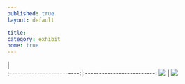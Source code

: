 ```yaml
---
published: true
layout: default

title: 
category: exhibit
home: true
---
```


|  
:-------------------------:|:-------------------------:
![](https://c2.staticflickr.com/8/7310/27517669872_2d70a4476e.jpg)  | ![](https://c2.staticflickr.com/8/7426/27339918740_431028cdda.jpg)
